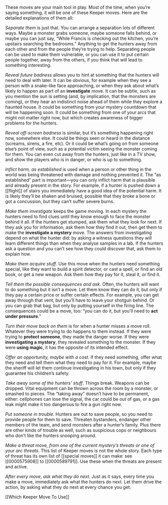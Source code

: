 
These moves are your main tool in play. Most of the time, when you’re saying something, it will be one of these Keeper moves. Here are the detailed explanations of them all:

*Separate them* is just that. You can arrange a separation lots of different ways. Maybe a monster grabs someone, maybe someone falls behind, or maybe you can just say, “While Francis is checking out the kitchen, you’re upstairs searching the bedrooms.” Anything to get the hunters away from each other and from the people they’re trying to help. Separating people can be used to make them vulnerable, or you can use it to put certain people together, away from the others, if you think that will lead to something interesting.

*Reveal future badness* allows you to hint at something that the hunters will need to deal with later. It can be obvious, for example when they see a person with a snake-like face approaching, or when they ask about what’s likely to happen as part of an **investigate** move. It can be subtle, such as you mention the sun is setting (and, by implication, that the monsters are coming), or they hear an indistinct noise ahead of them while they explore a haunted house. It could be something from your mystery countdown that will be happening soon. It could be something from one of your arcs that might not matter right now, but which creates awareness of bigger problems for the hunters.

*Reveal off-screen badness* is similar, but it’s something happening right now, somewhere else. It could be things seen or heard in the distance (screams, sirens, a fire, etc). Or it could be what’s going on from someone else’s point of view, such as a potential victim seeing the monster coming for them. You can even cut away from the hunters, just like in a TV show, and show the players who is in danger, or who is up to something.

*Inflict harm, as established* is used when a person or other thing in the world was being threatened with damage and nothing prevented it. The “as established” part is important—you can only inflict harm that is plausible and already present in the story. For example, if a hunter is pushed down a [[flight]] of stairs you immediately have a good idea of the potential harm. It is likely they’ll be shaken and bruised, possible that they broke a bone or got a concussion, but they can’t suffer severe burns.

*Make them investigate* keeps the game moving. In each mystery the hunters need to find clues until they know enough to face the monster behind it all. If the hunters get stumped, ask them what they look for next. If they ask you for information, ask them how they find it out, then get them to make the **investigate a mystery** move. The answers from investigating depend on what the hunter did: by asking a witness questions they will learn different things than when they analyse samples in a lab. If the hunters ask a question and you can’t see how they could discover that, ask them to explain how.

*Make them acquire stuff*. Use this move when the hunters need something special, like they want to build a spirit detector, or cast a spell, or find an old book, or get a new weapon. Ask them how they pay for it, steal it, or find it.

*Tell them the possible consequences and ask*. Often, the hunters will want to do something but it isn’t a move. Let them know they can do it, but only if they pay a certain price or suffer certain effects. For example, you can get away through that vent, but you’ll have to leave your shotgun behind. Or you can grab that bag, but only by putting yourself in the firing line. The consequences could be a move, too: “you can do it, but you’ll need to **act under pressure**.”

*Turn their move back on them* is for when a hunter misses a move roll. Whatever they were trying to do happens to them instead. If they were trying to **protect someone**, they made the danger worse. If they were **investigating a mystery**, they revealed something to the monster. If they were **using magic**, it has the opposite of its intended effect.

*Offer an opportunity, maybe with a cost*. If they need something, offer what they need and tell them what they need to pay for it. For example, maybe the sheriff will let them continue investigating in his town, but only if they guarantee his children’s safety.

*Take away some of the hunters’ stuff*. Things break. Weapons can be dropped. Vital equipment can be thrown across the room by a monster, or smashed to pieces. The “taking away” doesn’t have to be permanent, either: cellphones can lose the signal, the car could be out of gas, or a gas leak might make it too dangerous to fire a gun right now.

*Put someone in trouble*. Hunters are out to save people, so you need to provide people for them to save. Threaten bystanders, endanger other members of the team, and send monsters after a hunter’s family. Plus there are other kinds of trouble as well, such as suspicious cops or neighbours who don’t like the hunters snooping around.

*Make a threat move, from one of the current mystery’s threats or one of your arc threats*. This list of Keeper moves is not the whole story. Each type of threat has its own list of [[special moves]] it can make: see [[0000575908]] to [[0000589791]]. Use these when the threats are present and active.

*After every move, ask what they do next*. Just as it says, every time you make a move, immediately ask what the hunters do next. Let them drive the action, by asking what they do next at every chance you get.

[[Which Keeper Move To Use]]

